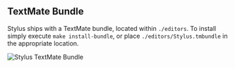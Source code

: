 
## TextMate Bundle

 Stylus ships with a TextMate bundle, located within `./editors`. To install simply execute `make install-bundle`, or place `./editors/Stylus.tmbundle` in the appropriate location.


 ![Stylus TextMate Bundle](http://cl.ly/4CA7)